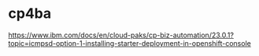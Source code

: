 # cp4ba

https://www.ibm.com/docs/en/cloud-paks/cp-biz-automation/23.0.1?topic=icmpsd-option-1-installing-starter-deployment-in-openshift-console
